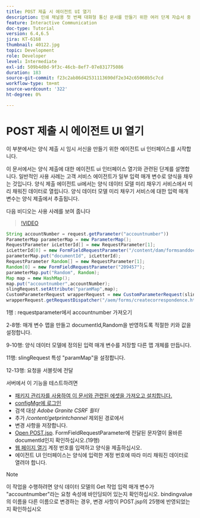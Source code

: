 ```yaml
---
title: POST 제출 시 에이전트 UI 열기
description: 인쇄 채널용 첫 번째 대화형 통신 문서를 만들기 위한 여러 단계 자습서 중 11번째 부분입니다. 이 부분에서는 양식 제출 시 임시 서신을 만들기 위한 에이전트 ui 인터페이스를 시작합니다.
feature: Interactive Communication
doc-type: Tutorial
version: 6.4,6.5
jira: KT-6168
thumbnail: 40122.jpg
topic: Development
role: Developer
level: Intermediate
exl-id: 509b4d0d-9f3c-46cb-8ef7-07e831775086
duration: 183
source-git-commit: f23c2ab86d42531113690df2e342c65060b5c7cd
workflow-type: tm+mt
source-wordcount: '322'
ht-degree: 0%

---
```


# POST 제출 시 에이전트 UI 열기

이 부분에서는 양식 제출 시 임시 서신을 만들기 위한 에이전트 ui 인터페이스를 시작합니다.

이 문서에서는 양식 제출에 대한 에이전트 ui 인터페이스 열기와 관련된 단계를 설명합니다. 일반적인 사용 사례는 고객 서비스 에이전트가 일부 입력 매개 변수로 양식을 채우는 것입니다. 양식 제출 에이전트 ui에서는 양식 데이터 모델 미리 채우기 서비스에서 미리 채워진 데이터로 열립니다. 양식 데이터 모델 미리 채우기 서비스에 대한 입력 매개 변수는 양식 제출에서 추출됩니다.

다음 비디오는 사용 사례를 보여 줍니다

>[!VIDEO](https://video.tv.adobe.com/v/40122?quality=12&learn=on)

```java
String accountNumber = request.getParameter("accountnumber"))
ParameterMap parameterMap = new ParameterMap();
RequestParameter icLetterId[] = new RequestParameter[1];
icLetterId[0] = new FormFieldRequestParameter("/content/dam/formsanddocuments/retirementstatementprint");
parameterMap.put("documentId", icLetterId);
RequestParameter Random[] = new RequestParameter[1];
Random[0] = new FormFieldRequestParameter("209457");
parameterMap.put("Random", Random);
Map map = new HashMap();
map.put("accountnumber",accountNumber);
slingRequest.setAttribute("paramMap",map);
CustomParameterRequest wrapperRequest = new CustomParameterRequest(slingRequest,parameterMap,"GET");
wrapperRequest.getRequestDispatcher("/aem/forms/createcorrespondence.html").include(wrapperRequest, response);
```

1행 : requestparameter에서 accountnumber 가져오기

2-8행: 매개 변수 맵을 만들고 documentId,Random을 반영하도록 적절한 키와 값을 설정합니다.

9-10행: 양식 데이터 모델에 정의된 입력 매개 변수를 저장할 다른 맵 개체를 만듭니다.

11행: slingRequest 특성 &quot;paramMap&quot;을 설정합니다.

12-13행: 요청을 서블릿에 전달

서버에서 이 기능을 테스트하려면

* [패키지 관리자를 사용하여 이 문서와 관련된 에셋을 가져오고 설치합니다.](assets/launch-agent-ui.zip)
* [configMgr에 로그인](http://localhost:4502/system/console/configMgr)
* 검색 대상 _Adobe Granite CSRF 필터_
* 추가 _/content/getprintchannel_ 제외된 경로에서
* 변경 사항을 저장합니다.
* [Open POST.jsp](http://localhost:4502/apps/AEMForms/openprintchannel/POST.jsp). FormFieldRequestParameter에 전달된 문자열이 올바른 documentId인지 확인하십시오.(19행)
* [웹 페이지 열기](http://localhost:4502/content/OpenPrintChannel.html) 계정 번호를 입력하고 양식을 제출하십시오.
* 에이전트 UI 인터페이스는 양식에 입력한 계정 번호에 따라 미리 채워진 데이터로 열려야 합니다.

>[!NOTE]
>
>이 작업을 수행하려면 양식 데이터 모델의 Get 작업 입력 매개 변수가 &quot;accountnumber&quot;라는 요청 속성에 바인딩되어 있는지 확인하십시오. bindingvalue의 이름을 다른 이름으로 변경하는 경우, 변경 사항이 POST.jsp의 25행에 반영되었는지 확인하십시오
